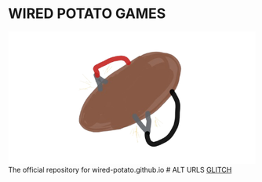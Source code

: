 # WIRED POTATO GAMES
 <img src="potato.png" alt="wired potato logo">
The official repository for wired-potato.github.io
# ALT URLS 
<a href="wired-potato.glitch.me" >GLITCH</a>
